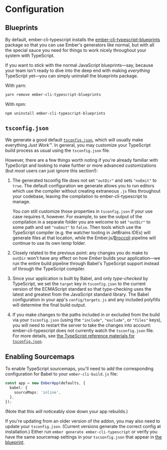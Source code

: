# Configuration

## Blueprints

By default, ember-cli-typescript installs the [ember-cli-typescript-blueprints](https://github.com/typed-ember/ember-cli-typescript-blueprints) package so that you can use Ember's generators like normal, but with all the special sauce you need for things to work nicely throughout your system with TypeScript.

If you want to stick with the normal JavaScript blueprints—say, because your team isn't ready to dive into the deep end with making _everything_ TypeScript yet—you can simply uninstall the blueprints package.

With yarn:

```bash
yarn remove ember-cli-typescript-blueprints
```

With npm:

```bash
npm uninstall ember-cli-typescript-blueprints
```

## `tsconfig.json`

We generate a good default [`tsconfig.json`](https://github.com/typed-ember/ember-cli-typescript/blob/master/blueprints/ember-cli-typescript/files/tsconfig.json), which will usually make everything _Just Work™_. In general, you may customize your TypeScript build process as usual using the `tsconfig.json` file.

However, there are a few things worth noting if you're already familiar with TypeScript and looking to make further or more advanced customizations (but _most_ users can just ignore this section!):

1. The generated tsconfig file does not set `"outDir"` and sets `"noEmit"` to `true`. The default configuration we generate allows you to run editors which use the compiler without creating extraneous `.js` files throughout your codebase, leaving the compilation to ember-cli-typescript to manage.

   You _can_ still customize those properties in `tsconfig.json` if your use case requires it, however. For example, to see the output of the compilation in a separate folder you are welcome to set `"outDir"` to some path and set `"noEmit"` to `false`. Then tools which use the TypeScript compiler (e.g. the watcher tooling in JetBrains IDEs) will generate files at that location, while the Ember.js/[Broccoli](https://broccoli.build) pipeline will continue to use its own temp folder.

2. Closely related to the previous point: any changes you do make to `outDir` won't have any effect on how _Ember_ builds your application—we run the entire build pipeline through Babel's TypeScript support instead of through the TypeScript compiler.
3. Since your application is built by Babel, and only _type-checked_ by TypeScript, we set the `target` key in `tsconfig.json` to the current version of the ECMAScript standard so that type-checking uses the latest and greatest from the JavaScript standard library. The Babel configuration in your app's `config/targets.js` and any included polyfills will determine the final build output.
4. If you make changes to the paths included in or excluded from the build via your `tsconfig.json` (using the `"include"`, `"exclude"`, or `"files"` keys), you will need to restart the server to take the changes into account: ember-cli-typescript does not currently watch the `tsconfig.json` file. For more details, see [the TypeScript reference materials for `tsconfig.json`](https://www.typescriptlang.org/docs/handbook/tsconfig-json.html).

## Enabling Sourcemaps

To enable TypeScript sourcemaps, you'll need to add the corresponding configuration for Babel to your `ember-cli-build.js` file:

```typescript
const app = new EmberApp(defaults, {
  babel: {
    sourceMaps: 'inline',
  },
});
```

(Note that this _will_ noticeably slow down your app rebuilds.)

If you're updating from an older version of the addon, you may also need to update your `tsconfig.json`. (Current versions generate the correct config at installation.) Either run `ember generate ember-cli-typescript` or verify you have the same sourcemap settings in your `tscsonfig.json` that appear in [the blueprint](https://github.com/typed-ember/ember-cli-typescript/blob/master/blueprints/ember-cli-typescript/files/tsconfig.json).

